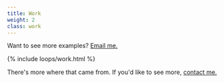 ```yaml
---
title: Work
weight: 2
class: work
---
```


<p class="large text-center">Want to see more examples? <a href="mailto:meghan.leigh.horton@gmail.com">Email me.</a></p>

{% include loops/work.html %}

<p class="large text-center">There's more where that came from. If you'd like to see more, <a href="mailto:meghan.leigh.horton@gmail.com">contact me.</a></p>

